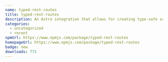 ```yaml
---
name: typed-rest-routes
title: typed-rest-routes
description: An Astro integration that allows for creating type-safe server endpoints.
categories:
  - uncategorized
  - recent
npmUrl: https://www.npmjs.com/package/typed-rest-routes
homepageUrl: https://www.npmjs.com/package/typed-rest-routes
badge: new
downloads: 771
---
```

